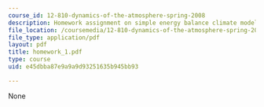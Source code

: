 ```yaml
---
course_id: 12-810-dynamics-of-the-atmosphere-spring-2008
description: Homework assignment on simple energy balance climate models.
file_location: /coursemedia/12-810-dynamics-of-the-atmosphere-spring-2008/e45dbba87e9a9a9d93251635b945bb93_homework_1.pdf
file_type: application/pdf
layout: pdf
title: homework_1.pdf
type: course
uid: e45dbba87e9a9a9d93251635b945bb93

---
```

None